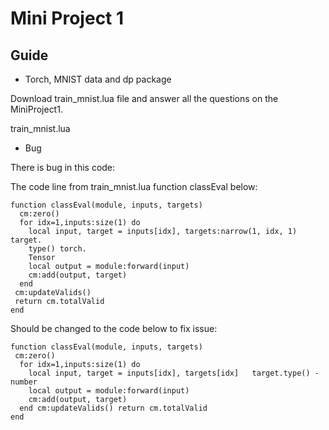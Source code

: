 # Mini Project 1

## Guide

* Torch, MNIST data and dp package

Download train_mnist.lua file and answer all the questions on the MiniProject1.

train_mnist.lua

* Bug

There is bug in this code:

The code line from train_mnist.lua function classEval below:

```
function classEval(module, inputs, targets)
  cm:zero()
  for idx=1,inputs:size(1) do
    local input, target = inputs[idx], targets:narrow(1, idx, 1) target.
    type() torch.
    Tensor
    local output = module:forward(input)
    cm:add(output, target)
  end
 cm:updateValids()
 return cm.totalValid
end
```

Should be changed to the code below to fix issue:

```
function classEval(module, inputs, targets)
 cm:zero()
  for idx=1,inputs:size(1) do
    local input, target = inputs[idx], targets[idx]  ­­ target.type() ­ number
    local output = module:forward(input)
    cm:add(output, target)
  end cm:updateValids() return cm.totalValid
end
```
